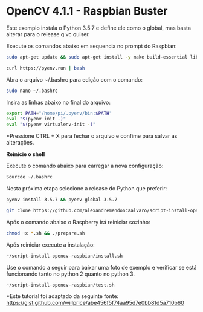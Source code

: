 # OpenCV 4.1.1 - Raspbian Buster #

Este exemplo instala o Python 3.5.7 e define ele como o global, mas basta alterar para o release q vc quiser.

Execute os comandos abaixo em sequencia no prompt do Raspbian:
```bash
sudo apt-get update && sudo apt-get install -y make build-essential libssl-dev zlib1g-dev libbz2-dev libreadline-dev libsqlite3-dev wget curl llvm libncurses5-dev libncursesw5-dev openssl bzip2
```
```bash
curl https://pyenv.run | bash
```

Abra o arquivo ~/.bashrc para edição com o comando:
```bash
sudo nano ~/.bashrc
```
Insira as linhas abaixo no final do arquivo:
```bash
export PATH="/home/pi/.pyenv/bin:$PATH"
eval "$(pyenv init -)"
eval "$(pyenv virtualenv-init -)"
```
*Pressione CTRL + X para fechar o arquivo e confime para salvar as alterações.

**Reinicie o shell**

Execute o comando abaixo para carregar a nova configuração:
```bash
Sourcde ~/.bashrc
```

Nesta próxima etapa selecione a release do Python que preferir:
```bash
pyenv install 3.5.7 && pyenv global 3.5.7
```

```bash
git clone https://github.com/alexandremendoncaalvaro/script-install-opencv-raspbian.git ~/script-install-opencv-raspbian && cd ~/script-install-opencv-raspbian
```

Após o comando abaixo o Raspberry irá reiniciar sozinho:
```bash
chmod +x *.sh && ./prepare.sh
```

Após reiniciar execute a instalação:
```bash
~/script-install-opencv-raspbian/install.sh
```

Use o comando a seguir para baixar uma foto de exemplo e verificar se está funcionando tanto no python 2 quanto no python 3.
```bash
~/script-install-opencv-raspbian/test.sh
```

*Este tutorial foi adaptado da seguinte fonte:
https://gist.github.com/willprice/abe456f5f74aa95d7e0bb81d5a710b60
